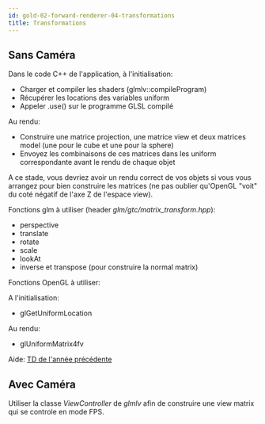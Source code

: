 ```yaml
---
id: gold-02-forward-renderer-04-transformations
title: Transformations
---
```


## Sans Caméra

Dans le code C++ de l'application, à l'initialisation:

- Charger et compiler les shaders (glmlv::compileProgram)
- Récupérer les locations des variables uniform
- Appeler .use() sur le programme GLSL compilé

Au rendu:

- Construire une matrice projection, une matrice view et deux matrices model (une pour le cube et une pour la sphere)
- Envoyez les combinaisons de ces matrices dans les uniform correspondante avant le rendu de chaque objet

A ce stade, vous devriez avoir un rendu correct de vos objets si vous vous arrangez pour bien construire les matrices (ne pas oublier qu'OpenGL "voit" du coté négatif de l'axe Z de l'espace view).

Fonctions glm à utiliser (header *glm/gtc/matrix_transform.hpp*):

- perspective
- translate
- rotate
- scale
- lookAt
- inverse et transpose (pour construire la normal matrix)

Fonctions OpenGL à utiliser:

A l'initialisation:

- glGetUniformLocation

Au rendu:

- glUniformMatrix4fv

Aide: [TD de l'année précédente](silver-02-3d-pratique-01-introduction)

## Avec Caméra

Utiliser la classe *ViewController* de *glmlv* afin de construire une view matrix qui se controle en mode FPS.